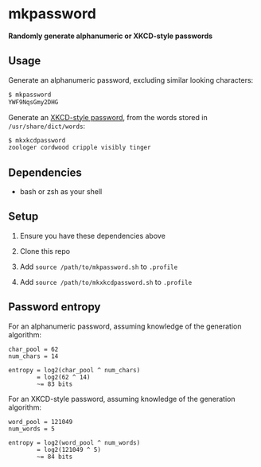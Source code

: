 # mkpassword

**Randomly generate alphanumeric or XKCD-style passwords**


## Usage

Generate an alphanumeric password, excluding similar looking characters:

```bash
$ mkpassword
YWF9NqsGmy2DHG
```

Generate an [XKCD-style password](https://xkcd.com/936/), from the words
stored in `/usr/share/dict/words`:

```bash
$ mkxkcdpassword
zoologer cordwood cripple visibly tinger
```


## Dependencies

- bash or zsh as your shell


## Setup

1. Ensure you have these dependencies above

2. Clone this repo

3. Add `source /path/to/mkpassword.sh` to `.profile`

4. Add `source /path/to/mkxkcdpassword.sh` to `.profile`


## Password entropy

For an alphanumeric password, assuming knowledge of the generation algorithm:

```
char_pool = 62
num_chars = 14

entropy = log2(char_pool ^ num_chars)
        = log2(62 ^ 14)
        ~= 83 bits
```

For an XKCD-style password, assuming knowledge of the generation algorithm:

```
word_pool = 121049
num_words = 5

entropy = log2(word_pool ^ num_words)
        = log2(121049 ^ 5)
        ~= 84 bits
```


